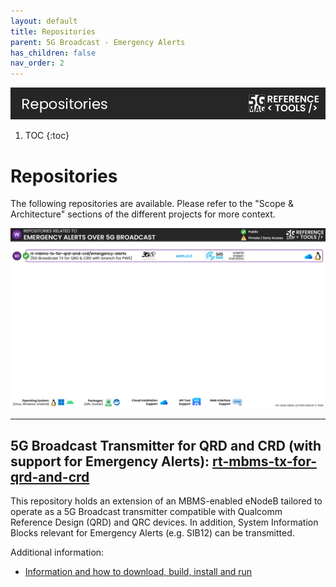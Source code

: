 ```yaml
---
layout: default
title: Repositories
parent: 5G Broadcast - Emergency Alerts
has_children: false
nav_order: 2
---
```

<img src="../../assets/images/Banner_Repositories.png" /> 

1. TOC
{:toc}

# Repositories

The following repositories are available. Please refer to the "Scope & Architecture" sections of the different projects for more context.

<img src="../../assets/images/projects/ew_repos.png">

---

## 5G Broadcast Transmitter for QRD and CRD (with support for Emergency Alerts): [rt-mbms-tx-for-qrd-and-crd](https://github.com/5G-MAG/rt-mbms-tx-for-qrd-and-crd/tree/emergency-alerts)
This repository holds an extension of an MBMS-enabled eNodeB tailored to operate as a 5G Broadcast transmitter compatible with Qualcomm Reference Design (QRD) and QRC devices. In addition, System Information Blocks relevant for Emergency Alerts (e.g. SIB12) can be transmitted.

Additional information:
* [Information and how to download, build, install and run](https://github.com/5G-MAG/rt-mbms-tx-for-qrd-and-crd/tree/emergency-alerts)
